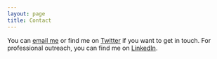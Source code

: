 ```yaml
---
layout: page
title: Contact
---
```


You can [email me](mailto:shreyasjothish@gmail.com) or find me on [Twitter](https://twitter.com/ShreyasJothish) if you want to get in touch. 
For professional outreach, you can find me on [LinkedIn](https://www.linkedin.com/in/shreyasjothish).
